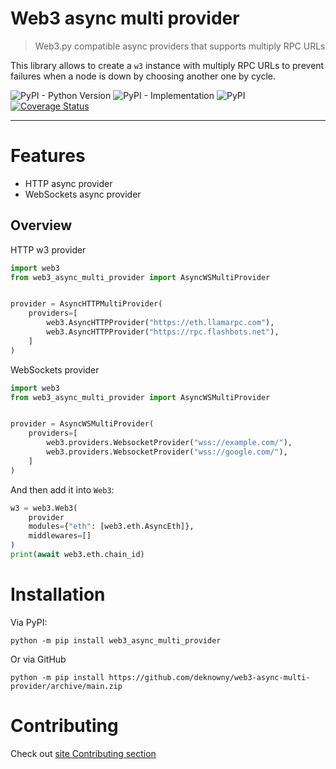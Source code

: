 # Web3 async multi provider
> Web3.py compatible async providers that supports multiply RPC URLs

This library allows to create a `w3` instance with multiply RPC URLs to prevent failures when a node is down by choosing another one by cycle.

![PyPI - Python Version](https://img.shields.io/pypi/pyversions/web3_async_multi_provider)
![PyPI - Implementation](https://img.shields.io/pypi/implementation/web3_async_multi_provider)
![PyPI](https://img.shields.io/pypi/v/web3_async_multi_provider)
[![Coverage Status](https://coveralls.io/repos/github/deknowny/web3-async-multi-provider/badge.svg?branch=main)](https://coveralls.io/github/deknowny/web3-async-multi-provider?branch=main)
***

# Features
* HTTP async provider
* WebSockets async provider
## Overview
HTTP w3 provider
```python
import web3
from web3_async_multi_provider import AsyncWSMultiProvider


provider = AsyncHTTPMultiProvider(
    providers=[
        web3.AsyncHTTPProvider("https://eth.llamarpc.com"),
        web3.AsyncHTTPProvider("https://rpc.flashbots.net"),
    ]
)
```

WebSockets provider
```python
import web3
from web3_async_multi_provider import AsyncWSMultiProvider


provider = AsyncWSMultiProvider(
    providers=[
        web3.providers.WebsocketProvider("wss://example.com/"),
        web3.providers.WebsocketProvider("wss://google.com/"),
    ]
)
```

And then add it into `Web3`:
```python
w3 = web3.Web3(
    provider
    modules={"eth": [web3.eth.AsyncEth]},
    middlewares=[]
)
print(await web3.eth.chain_id)
```

# Installation
Via PyPI:
```shell
python -m pip install web3_async_multi_provider
```
Or via GitHub
```shell
python -m pip install https://github.com/deknowny/web3-async-multi-provider/archive/main.zip
```
# Contributing
Check out [site Contributing section](https://deknowny.github.io/web3-async-multi-provider/latest/contributing/)
